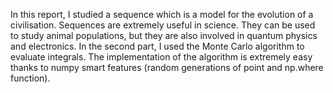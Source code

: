 In this report, I studied a sequence which is a model for the evolution of a civilisation. Sequences are extremely useful in science. They can be used to study animal populations, but they are also involved in quantum physics and electronics. In the second part, I used the Monte Carlo algorithm to evaluate integrals. The implementation of the algorithm is extremely easy thanks to numpy smart features (random generations of point and np.where function).
